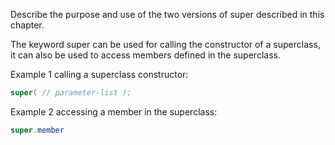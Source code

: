 Describe the purpose and use of the two versions of super described in this chapter.

The keyword super can be used for calling the constructor of a superclass, it can also be used to access members defined in the superclass.

Example 1 calling a superclass constructor:
```java
super( // parameter-list );
```
Example 2 accessing a member in the superclass:
```java
super.member
```
